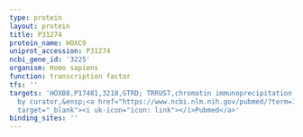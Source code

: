 ```yaml
---
type: protein
layout: protein
title: P31274
protein_name: HOXC9
uniprot_accession: P31274
ncbi_gene_id: '3225'
organism: Homo sapiens
function: transcription factor
tfs: ''
targets: 'HOXB8,P17481,3218,GTRD; TRRUST,chromatin immunoprecipitation assay; inferred
  by curator,&ensp;<a href="https://www.ncbi.nlm.nih.gov/pubmed/?term=18534812%5Buid%5D"
  target="_blank"><i uk-icon="icon: link"></i>Pubmed</a>'
binding_sites: ''
---
```

